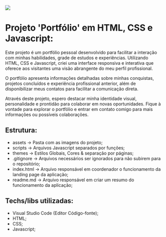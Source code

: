 <img src="https://raw.githubusercontent.com/victorgenari/portfolio/main/src/assets/ProjectImg/projectImg.jpg">

# Projeto 'Portfólio' em HTML, CSS e Javascript:

Este projeto é um portfólio pessoal desenvolvido para facilitar a interação com minhas habilidades, grade de estudos e experiências. Utilizando HTML, CSS e Javascript, criei uma interface responsiva e interativa que oferece aos visitantes uma visão abrangente do meu perfil profissional.

O portfólio apresenta informações detalhadas sobre minhas conquistas, projetos concluídos e experiência profissional anterior, além de disponibilizar meus contatos para facilitar a comunicação direta.

Através deste projeto, espero destacar minha identidade visual, personalidade e prontidão para colaborar em novas oportunidades. Fique à vontade para explorar o portfólio e entrar em contato comigo para mais informações ou possíveis colaborações.

## Estrutura:

- assets -> Pasta com as imagens do projeto;
- scripts -> Arquivos Javascript separados por funções;
- themes -> Estilos Globais, Cores & separação por páginas;
- .gitignore -> Arquivos necessários ser ignorados para não subirem para o repositório;
- index.html -> Arquivo responsável em coordenador o funcionamento da landing page da aplicação;
- readme.md -> Arquivo responsável em criar um resumo do funcionamento da aplicação;

## Techs/libs utilizadas:

- Visual Studio Code (Editor Código-fonte);
- HTML;
- CSS;
- Javascript;